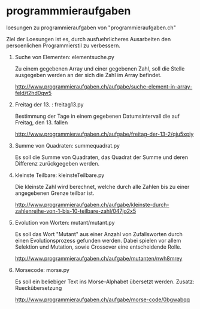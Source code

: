 programmmieraufgaben
====================

loesungen zu programmieraufgaben von "programmieraufgaben.ch"

Ziel der Loesungen ist es, durch ausfuehrlicheres Ausarbeiten den persoenlichen
 Programmierstil zu verbessern.


1. Suche von Elementen: elementsuche.py

    Zu einem gegebenen Array und einer gegebenen Zahl, soll die Stelle
    ausgegeben werden an der sich die Zahl im Array befindet.

    http://www.programmieraufgaben.ch/aufgabe/suche-element-in-array-feld/t2hd0qw5

2. Freitag der 13. : freitag13.py

    Bestimmung der Tage in einem gegebenen Datumsintervall
    die auf Freitag, den 13. fallen

    http://www.programmieraufgaben.ch/aufgabe/freitag-der-13-2/qju5xpiy

3. Summe von Quadraten: summequadrat.py

    Es soll die Summe von Quadraten, das Quadrat der Summe und deren Differenz
    zurückgegeben werden.

4. kleinste Teilbare: kleinsteTeilbare.py

    Die kleinste Zahl wird berechnet, welche durch alle Zahlen bis zu
    einer angegebenen Grenze teilbar ist.

    http://www.programmieraufgaben.ch/aufgabe/kleinste-durch-zahlenreihe-von-1-bis-10-teilbare-zahl/047jo2x5

5. Evolution von Worten: mutant/mutant.py

    Es soll das Wort "Mutant" aus einer Anzahl von Zufallsworten durch
    einen Evolutionsprozess gefunden werden. Dabei spielen vor allem
    Selektion und Mutation, sowie Crossover eine entscheidende Rolle.

    http://www.programmieraufgaben.ch/aufgabe/mutanten/nwh8mrey

6. Morsecode: morse.py

    Es soll ein beliebiger Text ins Morse-Alphabet übersetzt werden.
    Zusatz: Rueckübersetzung

    http://www.programmieraufgaben.ch/aufgabe/morse-code/0bgwabqq
